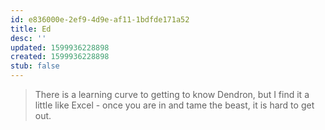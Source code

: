 ```yaml
---
id: e836000e-2ef9-4d9e-af11-1bdfde171a52
title: Ed
desc: ''
updated: 1599936228898
created: 1599936228898
stub: false
---
```


> There is a learning curve to getting to know Dendron, but I find it a little like Excel - once you are in and tame the beast, it is hard to get out. 
